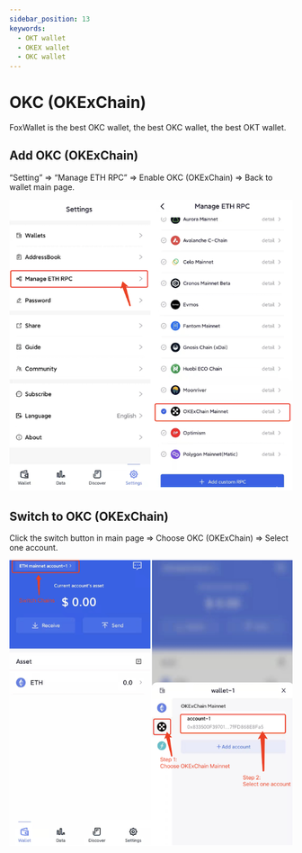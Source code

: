 ```yaml
---
sidebar_position: 13
keywords:
  - OKT wallet
  - OKEX wallet
  - OKC wallet
---
```


# OKC (OKExChain)

FoxWallet is the best OKC wallet, the best OKC wallet, the best OKT wallet.

## Add OKC (OKExChain)

“Setting” => “Manage ETH RPC” => Enable OKC (OKExChain) => Back to wallet main page.

![](../img/add-okex.png)

## Switch to OKC (OKExChain)

Click the switch button in main page => Choose OKC (OKExChain) => Select one account.

![](../img/switch-okex.png)
